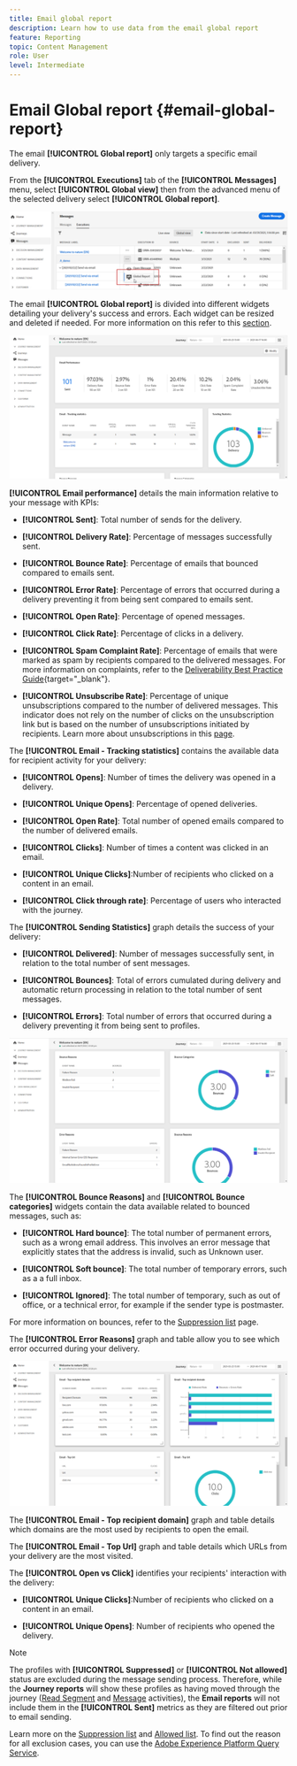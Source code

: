 ```yaml
---
title: Email global report
description: Learn how to use data from the email global report
feature: Reporting
topic: Content Management
role: User
level: Intermediate
---
```

# Email Global report {#email-global-report}

The email **[!UICONTROL Global report]** only targets a specific email delivery. 

From the **[!UICONTROL Executions]** tab of the **[!UICONTROL Messages]** menu, select **[!UICONTROL Global view]** then from the advanced menu of the selected delivery select **[!UICONTROL Global report]**.

![](../assets/global_report_3.png)

The email **[!UICONTROL Global report]** is divided into different widgets detailing your delivery's success and errors. Each widget can be resized and deleted if needed. For more information on this refer to this [section](global-report.md#modify-dashboard).

![](../assets/global_report_4.png)

**[!UICONTROL Email performance]** details the main information relative to your message with KPIs:

* **[!UICONTROL Sent]**: Total number of sends for the delivery.

* **[!UICONTROL Delivery Rate]**: Percentage of messages successfully sent.

* **[!UICONTROL Bounce Rate]**: Percentage of emails that bounced compared to emails sent.

* **[!UICONTROL Error Rate]**: Percentage of errors that occurred during a delivery preventing it from being sent compared to emails sent.

* **[!UICONTROL Open Rate]**: Percentage of opened messages.

* **[!UICONTROL Click Rate]**: Percentage of clicks in a delivery.

* **[!UICONTROL Spam Complaint Rate]**: Percentage of emails that were marked as spam by recipients compared to the delivered messages. For more information on complaints, refer to the [Deliverability Best Practice Guide](https://experienceleague.adobe.com/docs/deliverability-learn/deliverability-best-practice-guide/metrics-for-deliverability/complaints.html#metrics-for-deliverability){target="_blank"}.

* **[!UICONTROL Unsubscribe Rate]**: Percentage of unique unsubscriptions compared to the number of delivered messages. This indicator does not rely on the number of clicks on the unsubscription link but is based on the number of unsubscriptions initiated by recipients. Learn more about unsubscriptions in this [page](../consent.md).

The **[!UICONTROL Email - Tracking statistics]** contains the available data for recipient activity for your delivery:

* **[!UICONTROL Opens]**: Number of times the delivery was opened in a delivery.

* **[!UICONTROL Unique Opens]**: Percentage of opened deliveries.

* **[!UICONTROL Open Rate]**: Total number of opened emails compared to the number of delivered emails.

* **[!UICONTROL Clicks]**: Number of times a content was clicked in an email.

* **[!UICONTROL Unique Clicks]**:Number of recipients who clicked on a content in an email.

* **[!UICONTROL Click through rate]**: Percentage of users who interacted with the journey.

The **[!UICONTROL Sending Statistics]** graph details the success of your delivery:

* **[!UICONTROL Delivered]**: Number of messages successfully sent, in relation to the total number of sent messages.

* **[!UICONTROL Bounces]**: Total of errors cumulated during delivery and automatic return processing in relation to the total number of sent messages.

* **[!UICONTROL Errors]**: Total number of errors that occurred during a delivery preventing it from being sent to profiles.

![](../assets/global_report_5.png)

The **[!UICONTROL Bounce Reasons]** and **[!UICONTROL Bounce categories]** widgets contain the data available related to bounced messages, such as:

* **[!UICONTROL Hard bounce]**: The total number of permanent errors, such as a wrong email address. This involves an error message that explicitly states that the address is invalid, such as Unknown user.

* **[!UICONTROL Soft bounce]**: The total number of temporary errors, such as a a full inbox.

* **[!UICONTROL Ignored]**: The total number of temporary, such as out of office, or a technical error, for example if the sender type is postmaster.

For more information on bounces, refer to the [Suppression list](../suppression-list.md) page.

The **[!UICONTROL Error Reasons]** graph and table allow you to see which error occurred during your delivery.

![](../assets/global_report_6.png)

The **[!UICONTROL Email - Top recipient domain]** graph and table details which domains are the most used by recipients to open the email.

The **[!UICONTROL Email - Top Url]** graph and table details which URLs from your delivery are the most visited.

The **[!UICONTROL Open vs Click]** identifies your recipients' interaction with the delivery:

* **[!UICONTROL Unique Clicks]**:Number of recipients who clicked on a content in an email.

* **[!UICONTROL Unique Opens]**: Number of recipients who opened the delivery.

>[!NOTE]
>
>The profiles with **[!UICONTROL Suppressed]** or **[!UICONTROL Not allowed]** status are excluded during the message sending process. Therefore, while the **Journey reports** will show these profiles as having moved through the journey ([Read Segment](../building-journeys/read-segment.md) and [Message](../building-journeys/journeys-message.md) activities), the **Email reports** will not include them in the **[!UICONTROL Sent]** metrics as they are filtered out prior to email sending.
>
>Learn more on the [Suppression list](../suppression-list.md) and [Allowed list](../allow-list.md). To find out the reason for all exclusion cases, you can use the [Adobe Experience Platform Query Service](https://experienceleague.adobe.com/docs/experience-platform/query/api/getting-started.html).